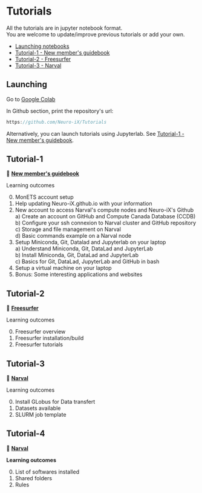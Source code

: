 # Tutorials

All the tutorials are in jupyter notebook format. \
You are welcome to update/improve previous tutorials or add your own.

- [Launching notebooks](#Launching)
- [Tutorial-1 - New member's guidebook](#Tutorial-1)
- [Tutorial-2 - Freesurfer](#Tutorial-2)
- [Tutorial-3 - Narval](#Tutorial-3)
  
## Launching


Go to [Google Colab](https://colab.research.google.com)

In Github section, print the repository's url:
```javascript
https://github.com/Neuro-iX/Tutorials
```

Alternatively, you can launch tutorials using Jupyterlab. See [Tutorial-1 - New member's guidebook](#Tutorial-1).


## Tutorial-1

:rocket: [**New member's guidebook**](https://colab.research.google.com/github/Neuro-iX/Tutorials/blob/main/Tutorial_1_NewMember/Tutorial_1_NewMember.ipynb)

Learning outcomes

0. MonETS account setup
1. Help updating Neuro-iX.github.io with your information
2. New account to access Narval's compute nodes and Neuro-iX's Github \
  a) Create an account on GitHub and Compute Canada Database (CCDB) \
  b) Configure your ssh connexion to Narval cluster and GitHub repository \
  c) Storage and file management on Narval \
  d) Basic commands example on a Narval node
4. Setup Miniconda, Git, Datalad and Jupyterlab on your laptop \
  a) Understand Miniconda, Git, DataLad and JupyterLab \
  b) Install Miniconda, Git, DataLad and JupyterLab \
  c) Basics for Git, DataLad, JupyterLab and GitHub in bash
5. Setup a virtual machine on your laptop
6. Bonus: Some interesting applications and websites

## Tutorial-2

:rocket: [**Freesurfer**](https://colab.research.google.com/github/Neuro-iX/Tutorials/blob/main/Tutorial_2_Freesurfer/Tutorial_2_Freesurfer.ipynb)

Learning outcomes

0. Freesurfer overview
1. Freesurfer installation/build
2. Freesurfer tutorials
   
## Tutorial-3

:rocket: [**Narval**](https://colab.research.google.com/github/Neuro-iX/Tutorials/blob/main/Tutorial_3_Narval_CCDB/Tutorial_3_Narval.ipynb)

Learning outcomes

0. Install GLobus for Data transfert
1. Datasets available
2. SLURM job template

## Tutorial-4

:rocket: [**Narval**](https://colab.research.google.com/github/Neuro-iX/Tutorials/blob/main/Tutorial_4_Lab_computers/Tutorial_4_Lab_computers.ipynb)

**Learning outcomes**

0. List of softwares installed
1. Shared folders
2. Rules
